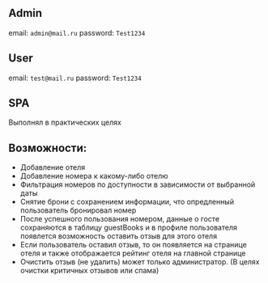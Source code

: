 ## Admin

email: `admin@mail.ru`
password: `Test1234`

## User

email: `test@mail.ru`
password: `Test1234`

## SPA

Выполнял в практических целях

## Возможности:

-   Добавление отеля
-   Добавление номера к какому-либо отелю
-   Фильтрация номеров по доступности в зависимости от выбранной даты
-   Снятие брони с сохранением информации, что опредленный пользователь бронировал номер
-   После успешного пользования номером, данные о госте сохраняются в таблицу guestBooks и в профиле пользователя появлется возможность оставить отзыв для этого отеля
-   Если пользователь оставил отзыв, то он появляется на странице отеля и также отображается рейтинг отеля на главной странице
-   Очистить отзыв (не удалить) может только администратор. (В целях очистки критичных отзывов или спама)
